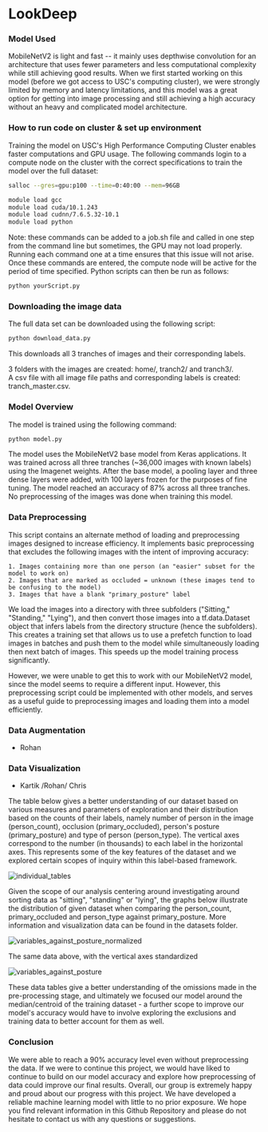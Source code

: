 # LookDeep

### Model Used
MobileNetV2 is light and fast -- it mainly uses depthwise convolution for an architecture that uses fewer parameters and less computational complexity while still achieving good results. When we first started working on this model (before we got access to USC's computing cluster), we were strongly limited by memory and latency limitations, and this model was a great option for getting into image processing and still achieving a high accuracy without an heavy and complicated model architecture. 

### How to run code on cluster & set up environment

Training the model on USC's High Performance Computing Cluster enables faster computations and GPU usage. The following commands login to a compute node on the cluster with the correct specifications to train the model over the full dataset:

``` bash
salloc --gres=gpu:p100 --time=0:40:00 --mem=96GB

module load gcc
module load cuda/10.1.243
module load cudnn/7.6.5.32-10.1
module load python
```
Note: these commands can be added to a job.sh file and called in one step from the command line but sometimes, the GPU may not load properly. Running each command one at a time ensures that this issue will not arise. 
Once these commands are entered, the compute node will be active for the period of time specified. Python scripts can then be run as follows: 
``` bash
python yourScript.py
```  

### Downloading the image data

The full data set can be downloaded using the following script:
``` bash
python download_data.py
```
This downloads all 3 tranches of images and their corresponding labels. 
  
3 folders with the images are created: home/, tranch2/ and tranch3/.  
A csv file with all image file paths and corresponding labels is created: tranch_master.csv. 


### Model Overview
The model is trained using the following command: 
``` bash
python model.py
```  
The model uses the MobileNetV2 base model from Keras applications. It was trained across all three tranches (~36,000 images with known labels) using the Imagenet weights. After the base model, a pooling layer and three dense layers were added, with 100 layers frozen for the purposes of fine tuning. The model reached an accuracy of 87% across all three tranches. No preprocessing of the images was done when training this model. 

  
### Data Preprocessing
This script contains an alternate method of loading and preprocessing images designed to increase efficiency. It implements basic preprocessing that excludes the following images with the intent of improving accuracy:

    1. Images containing more than one person (an "easier" subset for the model to work on)
    2. Images that are marked as occluded = unknown (these images tend to be confusing to the model)
    3. Images that have a blank "primary_posture" label

We load the images into a directory with three subfolders ("Sitting," "Standing," "Lying"), and then convert those images into a tf.data.Dataset object that infers labels from the directory structure (hence the subfolders). This creates a training set that allows us to use a prefetch function to load images in batches and push them to the model while simultaneously loading then next batch of images. This speeds up the model training process significantly. 

However, we were unable to get this to work with our MobileNetV2 model, since the model seems to require a different input. However, this preprocessing script could be implemented with other models, and serves as a useful guide to preprocessing images and loading them into a model efficiently. 


### Data Augmentation
- Rohan

### Data Visualization
- Kartik /Rohan/ Chris

The table below gives a better understanding of our dataset based on various measures and parameters of exploration and their distribution based on the counts of their labels, namely number of person in the image (person_count), occlusion (primary_occluded), person's posture (primary_posture) and type of person (person_type). The vertical axes correspond to the number (in thousands) to each label in the horizontal axes. This represents some of the key features of the dataset and we explored certain scopes of inquiry within this label-based framework.

![individual_tables](https://user-images.githubusercontent.com/31398970/98499514-97f8b200-21fe-11eb-997e-57859498d101.png)

Given the scope of our analysis centering around investigating around sorting data as "sitting", "standing" or "lying", the graphs below illustrate the distribution of given dataset when comparing the person_count, primary_occluded and person_type against primary_posture. More information and visualization data can be found in the datasets folder.

![variables_against_posture_normalized](https://user-images.githubusercontent.com/31398970/98507049-ac927580-2211-11eb-972d-8f05263d5bb8.png)

The same data above, with the vertical axes standardized

![variables_against_posture](https://user-images.githubusercontent.com/31398970/98507048-abf9df00-2211-11eb-82e5-70f29333e482.png) 

These data tables give a better understanding of the omissions made in the pre-processing stage, and ultimately we focused our model around the median/centroid of the training dataset - a further scope to improve our model's accuracy would have to involve exploring the exclusions and training data to better account for them as well.

### Conclusion
We were able to reach a 90% accuracy level even without preprocessing the data. If we were to continue this project, we would have liked to continue to build on our model accuracy and explore how preprocessing of data could improve our final results. Overall, our group is extremely happy and proud about our progress with this project. We have developed a reliable machine learning model with little to no prior exposure. We hope you find relevant information in this Github Repository and please do not hesitate to contact us with any questions or suggestions.

